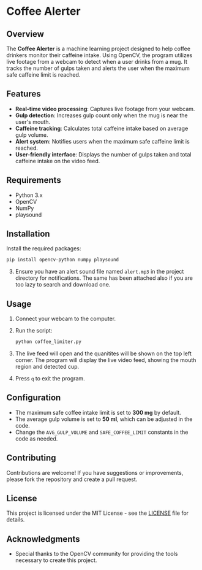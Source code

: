 # Coffee Alerter

## Overview
The **Coffee Alerter** is a machine learning project designed to help coffee drinkers monitor their caffeine intake. Using OpenCV, the program utilizes live footage from a webcam to detect when a user drinks from a mug. It tracks the number of gulps taken and alerts the user when the maximum safe caffeine limit is reached.

## Features
- **Real-time video processing**: Captures live footage from your webcam.
- **Gulp detection**: Increases gulp count only when the mug is near the user's mouth.
- **Caffeine tracking**: Calculates total caffeine intake based on average gulp volume.
- **Alert system**: Notifies users when the maximum safe caffeine limit is reached.
- **User-friendly interface**: Displays the number of gulps taken and total caffeine intake on the video feed.

## Requirements
- Python 3.x
- OpenCV
- NumPy
- playsound

## Installation
Install the required packages:
   ```bash
   pip install opencv-python numpy playsound
   ```

3. Ensure you have an alert sound file named `alert.mp3` in the project directory for notifications. The same has been attached also if you are too lazy to search and download one.

## Usage
1. Connect your webcam to the computer.
2. Run the script:
   ```bash
   python coffee_limiter.py
   ```
3. The live feed will open and the quanitites will be shown on the top left corner. The program will display the live video feed, showing the mouth region and detected cup.

4. Press `q` to exit the program.

## Configuration
- The maximum safe coffee intake limit is set to **300 mg** by default.
- The average gulp volume is set to **50 ml**, which can be adjusted in the code.
- Change the `AVG_GULP_VOLUME` and `SAFE_COFFEE_LIMIT` constants in the code as needed.

## Contributing
Contributions are welcome! If you have suggestions or improvements, please fork the repository and create a pull request.

## License
This project is licensed under the MIT License - see the [LICENSE](LICENSE) file for details.

## Acknowledgments
- Special thanks to the OpenCV community for providing the tools necessary to create this project.
